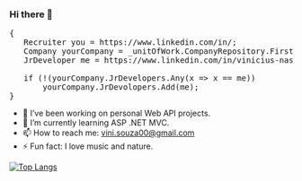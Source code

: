 ### Hi there 👋 

<pre>
{  
   Recruiter you = https://www.linkedin.com/in/;  
   Company yourCompany = _unitOfWork.CompanyRepository.FirstOrDefault(x => x.Recruiter == you);  
   JrDeveloper me = https://www.linkedin.com/in/vinicius-nascimento-3682417b/;  

   if (!(yourCompany.JrDevelopers.Any(x => x == me))  
       yourCompany.JrDevolopers.Add(me);  
}
</pre>

- 🔭 I’ve been working on personal Web API projects. 
- 🌱 I’m currently learning ASP .NET MVC.
- 📫 How to reach me: vini.souza00@gmail.com
- ⚡ Fun fact: I love music and nature.

[![Top Langs](https://github-readme-stats.vercel.app/api/top-langs/?username=viniciusnasc&layout=compact)](https://github.com/anuraghazra/github-readme-stats)


<!--
**viniciusnasc/viniciusnasc** is a ✨ _special_ ✨ repository because its `README.md` (this file) appears on your GitHub profile.

Here are some ideas to get you started:

- 🔭 I’m currently working on ...
- 🌱 I’m currently learning ...
- 👯 I’m looking to collaborate on ...
- 🤔 I’m looking for help with ...
- 💬 Ask me about ...
- 📫 How to reach me: ...
- 😄 Pronouns: ...
- ⚡ Fun fact: ...
-->
